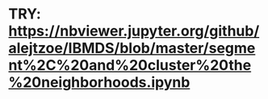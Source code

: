 # TRY: https://nbviewer.jupyter.org/github/alejtzoe/IBMDS/blob/master/segment%2C%20and%20cluster%20the%20neighborhoods.ipynb

